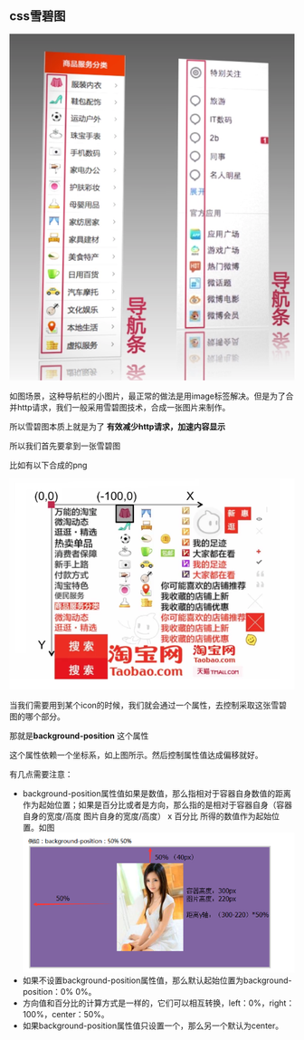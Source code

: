 ## css雪碧图

![](image/css-sprite1.png)

如图场景，这种导航栏的小图片，最正常的做法是用image标签解决。但是为了合并http请求，我们一般采用雪碧图技术，合成一张图片来制作。

所以雪碧图本质上就是为了 **有效减少http请求，加速内容显示**

所以我们首先要拿到一张雪碧图

比如有以下合成的png

![](image/css-sprite2.png)

当我们需要用到某个icon的时候，我们就会通过一个属性，去控制采取这张雪碧图的哪个部分。

那就是**background-position** 这个属性

这个属性依赖一个坐标系，如上图所示。然后控制属性值达成偏移就好。

有几点需要注意：

- background-position属性值如果是数值，那么指相对于容器自身数值的距离作为起始位置；如果是百分比或者是方向，那么指的是相对于容器自身（容器自身的宽度/高度 图片自身的宽度/高度） x 百分比 所得的数值作为起始位置。如图
![](image/css-sprite3.png)
- 如果不设置background-position属性值，那么默认起始位置为background-position：0% 0%。
- 方向值和百分比的计算方式是一样的，它们可以相互转换，left：0%，right：100%，center：50%。
- 如果background-position属性值只设置一个，那么另一个默认为center。